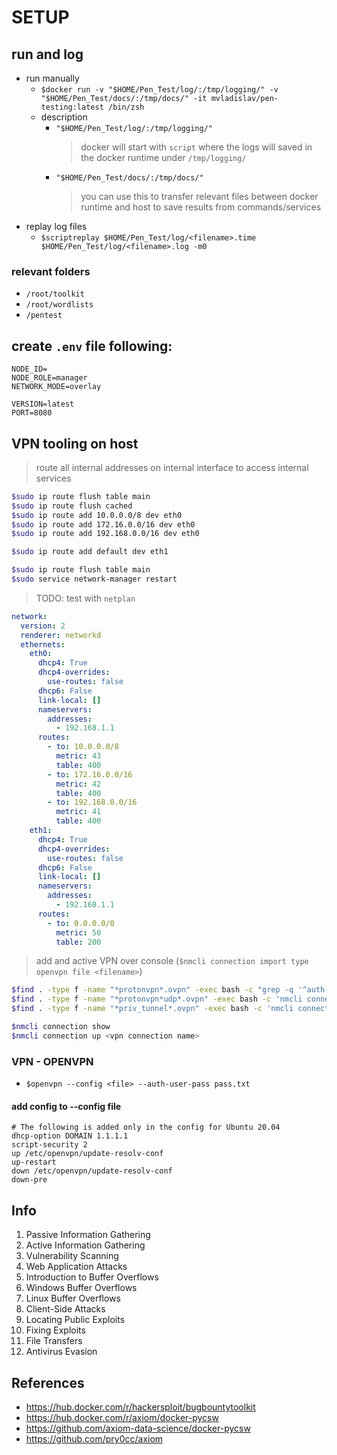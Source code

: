 # SETUP

## run and log

- run manually
  - `$docker run -v "$HOME/Pen_Test/log/:/tmp/logging/" -v "$HOME/Pen_Test/docs/:/tmp/docs/" -it mvladislav/pen-testing:latest /bin/zsh`
  - description
    - `"$HOME/Pen_Test/log/:/tmp/logging/"`
      > docker will start with `script` where the logs will saved in the docker runtime under `/tmp/logging/`
    - `"$HOME/Pen_Test/docs/:/tmp/docs/"`
      > you can use this to transfer relevant files between docker runtime and host to save results from commands/services
- replay log files
  - `$scriptreplay $HOME/Pen_Test/log/<filename>.time $HOME/Pen_Test/log/<filename>.log -m0`

### relevant folders

- `/root/toolkit`
- `/root/wordlists`
- `/pentest`

## create `.env` file following:

```env
NODE_ID=
NODE_ROLE=manager
NETWORK_MODE=overlay

VERSION=latest
PORT=8080
```

## VPN tooling on host

> route all internal addresses on internal interface to access internal services

```sh
$sudo ip route flush table main
$sudo ip route flush cached
$sudo ip route add 10.0.0.0/8 dev eth0
$sudo ip route add 172.16.0.0/16 dev eth0
$sudo ip route add 192.168.0.0/16 dev eth0

$sudo ip route add default dev eth1

$sudo ip route flush table main
$sudo service network-manager restart
```

> TODO: test with `netplan`

```yml
network:
  version: 2
  renderer: networkd
  ethernets:
    eth0:
      dhcp4: True
      dhcp4-overrides:
        use-routes: false
      dhcp6: False
      link-local: []
      nameservers:
        addresses:
          - 192.168.1.1
      routes:
        - to: 10.0.0.0/8
          metric: 43
          table: 400
        - to: 172.16.0.0/16
          metric: 42
          table: 400
        - to: 192.168.0.0/16
          metric: 41
          table: 400
    eth1:
      dhcp4: True
      dhcp4-overrides:
        use-routes: false
      dhcp6: False
      link-local: []
      nameservers:
        addresses:
          - 192.168.1.1
      routes:
        - to: 0.0.0.0/0
          metric: 50
          table: 200
```

> add and active VPN over console (`$nmcli connection import type openvpn file <filename>`)

```sh
$find . -type f -name "*protonvpn*.ovpn" -exec bash -c "grep -q '^auth-user-pass' '{}' && sed -i 's/^auth-user-pass.*/auth-user-pass pass\.conf/' '{}' || echo 'auth-user-pass pass.conf' >> '{}'" \;
$find . -type f -name "*protonvpn*udp*.ovpn" -exec bash -c 'nmcli connection import type openvpn file "{}"' \;
$find . -type f -name "*priv_tunnel*.ovpn" -exec bash -c 'nmcli connection import type openvpn file "{}"' \;

$nmcli connection show
$nmcli connection up <vpn connection name>
```

### VPN - OPENVPN

- `$openvpn --config <file> --auth-user-pass pass.txt`

#### add config to --config file

```vpn
# The following is added only in the config for Ubuntu 20.04
dhcp-option DOMAIN 1.1.1.1
script-security 2
up /etc/openvpn/update-resolv-conf
up-restart
down /etc/openvpn/update-resolv-conf
down-pre
```

## Info

1. Passive Information Gathering
1. Active Information Gathering
1. Vulnerability Scanning
1. Web Application Attacks
1. Introduction to Buffer Overflows
1. Windows Buffer Overflows
1. Linux Buffer Overflows
1. Client-Side Attacks
1. Locating Public Exploits
1. Fixing Exploits
1. File Transfers
1. Antivirus Evasion

## References

- <https://hub.docker.com/r/hackersploit/bugbountytoolkit>
- <https://hub.docker.com/r/axiom/docker-pycsw>
- <https://github.com/axiom-data-science/docker-pycsw>
- <https://github.com/pry0cc/axiom>
